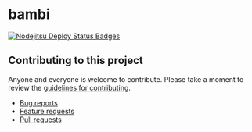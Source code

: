 # bambi

[![Nodejitsu Deploy Status Badges](https://webhooks.nodejitsu.com/omkawak/bambi.png)](https://webops.nodejitsu.com#omkawak/bambi) 

## Contributing to this project

Anyone and everyone is welcome to contribute. Please take a moment to
review the [guidelines for contributing](CONTRIBUTING.md).

* [Bug reports](CONTRIBUTING.md#bugs)
* [Feature requests](CONTRIBUTING.md#features)
* [Pull requests](CONTRIBUTING.md#pull-requests)
